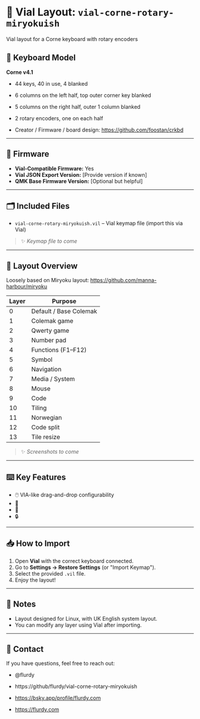 # 📂 Vial Layout: `vial-corne-rotary-miryokuish`

Vial layout for a Corne keyboard with rotary encoders

## 🎹 Keyboard Model

**Corne v4.1**
* 44 keys, 40 in use, 4 blanked
* 6 columns on the left half,  top outer corner key blanked
* 5 columns on the right half, outer 1 column blanked
* 2 rotary encoders, one on each half

* Creator / Firmware / board design: https://github.com/foostan/crkbd
---

## 🔧 Firmware
- **Vial-Compatible Firmware:** Yes  
- **Vial JSON Export Version:** [Provide version if known]  
- **QMK Base Firmware Version:** [Optional but helpful]

---

## 🗂️ Included Files
- `vial-corne-rotary-miryokuish.vil` – Vial keymap file (import this via Vial)
> ✨ *Keymap file to come*

--- 

## 📑 Layout Overview

Loosely based on Miryoku layout: https://github.com/manna-harbour/miryoku

| Layer | Purpose             |
|-------|---------------------|
| 0     | Default / Base Colemak |
| 1     | Colemak game        |
| 2     | Qwerty game         |
| 3     | Number pad          |
| 4     | Functions (F1–F12)  |
| 5     | Symbol              |
| 6     | Navigation          |
| 7     | Media / System      |
| 8     | Mouse               |
| 9     | Code                |
| 10    | Tiling              |
| 11    | Norwegian           |
| 12    | Code split          |
| 13    | Tile resize         |

> ✨ *Screenshots to come*

---

## ⌨️ Key Features
- 🖱️ VIA-like drag-and-drop configurability
- 🎨 
- 🔁 
- 🔒 

---

## 📥 How to Import
1. Open **Vial** with the correct keyboard connected.
2. Go to **Settings → Restore Settings** (or "Import Keymap").
3. Select the provided `.vil` file.
4. Enjoy the layout!

---

## 💬 Notes
- Layout designed for Linux, with UK English system layout.
- You can modify any layer using Vial after importing.

---

## 📣 Contact
If you have questions, feel free to reach out:  

* @flurdy 

* https://github/flurdy/vial-corne-rotary-miryokuish

* https://bsky.app/profile/flurdy.com

* https://flurdy.com
